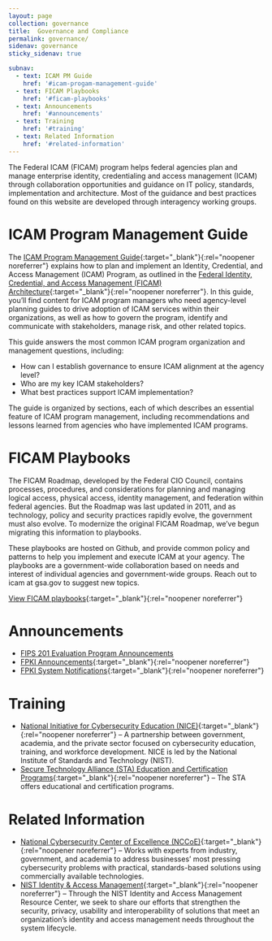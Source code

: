 ```yaml
---
layout: page
collection: governance
title:  Governance and Compliance
permalink: governance/
sidenav: governance
sticky_sidenav: true

subnav:
  - text: ICAM PM Guide
    href: '#icam-progam-management-guide'
  - text: FICAM Playbooks
    href: '#ficam-playbooks'
  - text: Announcements
    href: '#announcements'
  - text: Training
    href: '#training'
  - text: Related Information
    href: '#related-information'
---
```


The Federal ICAM (FICAM) program helps federal agencies plan and manage enterprise identity, credentialing and access management (ICAM) through collaboration opportunities and guidance on IT policy, standards, implementation and architecture. Most of the guidance and best practices found on this website are developed through interagency working groups.

# ICAM Program Management Guide

The [ICAM Program Management Guide](https://playbooks.idmanagement.gov/pm/){:target="_blank"}{:rel="noopener noreferrer"} explains how to plan and implement an Identity, Credential, and Access Management (ICAM) Program, as outlined in the [Federal Identity, Credential, and Access Management (FICAM) Architecture](https://playbooks.idmanagement.gov/arch/){:target="_blank"}{:rel="noopener noreferrer"}. In this guide, you’ll find content for ICAM program managers who need agency-level planning guides to drive adoption of ICAM services within their organizations, as well as how to govern the program, identify and communicate with stakeholders, manage risk, and other related topics.

This guide answers the most common ICAM program organization and management questions, including:
- How can I establish governance to ensure ICAM alignment at the agency level?
- Who are my key ICAM stakeholders?
- What best practices support ICAM implementation?

The guide is organized by sections, each of which describes an essential feature of ICAM program management, including recommendations and lessons learned from agencies who have implemented ICAM programs.

# FICAM Playbooks

The FICAM Roadmap, developed by the Federal CIO Council, contains processes, procedures, and considerations for planning and managing logical access, physical access, identity management, and federation within federal agencies. But the Roadmap was last updated in 2011, and as technology, policy and security practices rapidly evolve, the government must also evolve. To modernize the original FICAM Roadmap, we’ve begun migrating this information to playbooks. 

These playbooks are hosted on Github, and provide common policy and patterns to help you implement and execute ICAM at your agency. The playbooks are a government-wide collaboration based on needs and interest of individual agencies and government-wide groups. Reach out to icam at gsa.gov to suggest new topics.

[View FICAM playbooks](https://playbooks.idmanagement.gov/){:target="_blank"}{:rel="noopener noreferrer"}

# Announcements

- [FIPS 201 Evaluation Program Announcements](../../sell/fipsannouncements/)
- [FPKI Announcements](https://playbooks.idmanagement.gov/fpki/announcements/){:target="_blank"}{:rel="noopener noreferrer"}
- [FPKI System Notifications](https://playbooks.idmanagement.gov/fpki/notifications/){:target="_blank"}{:rel="noopener noreferrer"}
  

# Training

- [National Initiative for Cybersecurity Education (NICE)](https://www.nist.gov/itl/applied-cybersecurity/nice){:target="_blank"}{:rel="noopener noreferrer"} – A partnership between government, academia, and the private sector focused on cybersecurity education, training, and workforce development.  NICE is led by the National Institute of Standards and Technology (NIST).
- [Secure Technology Alliance (STA) Education and Certification Programs](https://www.securetechalliance.org/activities-education-and-certification-programs/){:target="_blank"}{:rel="noopener noreferrer"} – The STA offers educational and certification programs.
  

# Related Information

- [National Cybersecurity Center of Excellence (NCCoE)](https://nccoe.nist.gov/){:target="_blank"}{:rel="noopener noreferrer"} – Works with experts from industry, government, and academia to address businesses’ most pressing cybersecurity problems with practical, standards-based solutions using commercially available technologies.
- [NIST Identity & Access Management](https://www.nist.gov/identity-access-management){:target="_blank"}{:rel="noopener noreferrer"} – Through the NIST Identity and Access Management Resource Center, we seek to share our efforts that strengthen the security, privacy, usability and interoperability of solutions that meet an organization’s identity and access management needs throughout the system lifecycle.
